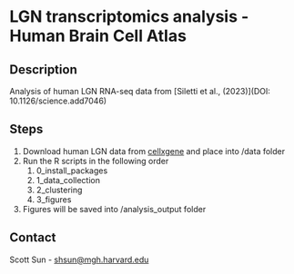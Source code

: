 # LGN transcriptomics analysis - Human Brain Cell Atlas

## Description
Analysis of human LGN RNA-seq data from [Siletti et al., (2023)](DOI: 10.1126/science.add7046)

## Steps
1. Download human LGN data from [cellxgene](https://cellxgene.cziscience.com/collections/283d65eb-dd53-496d-adb7-7570c7caa443) and place into /data folder
2. Run the R scripts in the following order
   1. 0_install_packages
   2. 1_data_collection
   3. 2_clustering
   4. 3_figures
3. Figures will be saved into /analysis_output folder

## Contact
Scott Sun - shsun@mgh.harvard.edu
